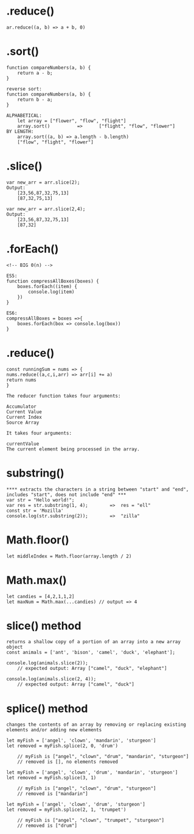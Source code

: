 # .reduce()

    ar.reduce((a, b) => a + b, 0)

# .sort()

    function compareNumbers(a, b) {
        return a - b;
    }

    reverse sort:
    function compareNumbers(a, b) {
        return b - a;
    }

    ALPHABETICAL:
        let array = ["flower", "flow", "flight"]
        array.sort()          =>      ["flight", "flow", "flower"]
    BY LENGTH:
        array.sort((a, b) => a.length - b.length)
        ["flow", "flight", "flower"]

# .slice()

    var new_arr = arr.slice(2);
    Output:
        [23,56,87,32,75,13]
        [87,32,75,13]

    var new_arr = arr.slice(2,4);
    Output:
        [23,56,87,32,75,13]
        [87,32]

# .forEach()

    <!-- BIG 0(n) -->

    ES5:
    function compressAllBoxes(boxes) {
        boxes.forEach((item) {
            console.log(item)
        })
    }

    ES6:
    compressAllBoxes = boxes =>{
        boxes.forEach(box => console.log(box))
    }

# .reduce()

    const runningSum = nums => {
    nums.reduce((a,c,i,arr) => arr[i] += a)
    return nums
    }

    The reducer function takes four arguments:

    Accumulator
    Current Value
    Current Index
    Source Array

    It takes four arguments:

    currentValue
    The current element being processed in the array.

# substring()

    **** extracts the characters in a string between "start" and "end", includes "start", does not include "end" ***
    var str = "Hello world!";
    var res = str.substring(1, 4);        =>  res = "ell"
    const str = 'Mozilla'
    console.log(str.substring(2));        =>  "zilla"

# Math.floor()

    let middleIndex = Math.floor(array.length / 2)

# Math.max()

    let candies = [4,2,1,1,2]
    let maxNum = Math.max(...candies) // output => 4

# slice() method

    returns a shallow copy of a portion of an array into a new array object
    const animals = ['ant', 'bison', 'camel', 'duck', 'elephant'];

    console.log(animals.slice(2));
        // expected output: Array ["camel", "duck", "elephant"]

    console.log(animals.slice(2, 4));
        // expected output: Array ["camel", "duck"]

# splice() method

    changes the contents of an array by removing or replacing existing elements and/or adding new elements

    let myFish = ['angel', 'clown', 'mandarin', 'sturgeon']
    let removed = myFish.splice(2, 0, 'drum')

        // myFish is ["angel", "clown", "drum", "mandarin", "sturgeon"]
        // removed is [], no elements removed

    let myFish = ['angel', 'clown', 'drum', 'mandarin', 'sturgeon']
    let removed = myFish.splice(3, 1)

        // myFish is ["angel", "clown", "drum", "sturgeon"]
        // removed is ["mandarin"]

    let myFish = ['angel', 'clown', 'drum', 'sturgeon']
    let removed = myFish.splice(2, 1, 'trumpet')

        // myFish is ["angel", "clown", "trumpet", "sturgeon"]
        // removed is ["drum"]
